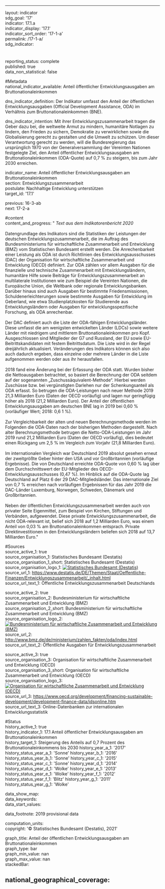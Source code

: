 ---

layout: indicator    
sdg_goal: '17'    
indicator: 17.1.a    
indicator_display: '17.1'    
indicator_sort_order: '17-1-a'    
permalink: /17-1-a/    
sdg_indicator:     

#    
reporting_status: complete    
published: true    
data_non_statistical: false    


#Metadata    
national_indicator_available: Anteil öffentlicher Entwicklungsausgaben am Bruttonationaleinkommen    
    
dns_indicator_definition: Der Indikator umfasst den Anteil der öffentlichen Entwicklungsausgaben (Official Development Assistance, ODA) im Verhältnis zum Bruttonationaleinkommen (BNE).    
    
dns_indicator_intention: Mit ihrer Entwicklungszusammenarbeit tragen die Geber dazu bei, die weltweite Armut zu mindern, humanitäre Notlagen zu lindern, den Frieden zu sichern, Demokratie zu verwirklichen sowie die Globalisierung gerecht zu gestalten und die Umwelt zu schützen. Um dieser Verantwortung gerecht zu werden, will die Bundesregierung das ursprünglich 1970 von der Generalversammlung der Vereinten Nationen festgelegte Ziel, den Anteil öffentlicher Entwicklungsausgaben am Bruttonationaleinkommen (ODA-Quote) auf 0,7 % zu steigern, bis zum Jahr 2030 erreichen.    
    
indicator_name: Anteil öffentlicher Entwicklungsausgaben am Bruttonationaleinkommen    
section: Entwicklungszusammenarbeit    
postulate: Nachhaltige Entwicklung unterstützen    
target_id: '17.1'    
    
previous: 16-3-ab    
next: 17-2-a    
    
#content    
content_and_progress: "<i> Text aus dem Indikatorenbericht 2020</i><br><br>Datengrundlage des Indikators sind die Statistiken der Leistungen der deutschen Entwicklungszusammenarbeit, die im Auftrag des Bundesministeriums für wirtschaftliche Zusammenarbeit und Entwicklung (BMZ) vom Statistischen Bundesamt erstellt werden. Die Anrechenbarkeit einer Leistung als ODA ist durch Richtlinien des Entwicklungsausschusses (DAC) der Organisation für wirtschaftliche Zusammenarbeit und Entwicklung (OECD) definiert. Zur ODA zählen vor allem Ausgaben für die finanzielle und technische Zusammenarbeit mit Entwicklungsländern, humanitäre Hilfe sowie Beiträge für Entwicklungszusammenarbeit an multilaterale Institutionen wie zum Beispiel die Vereinten Nationen, die Europäische Union, die Weltbank oder regionale Entwicklungsbanken. Darüber hinaus sind auch Ausgaben für bestimmte Friedensmissionen, Schuldenerleichterungen sowie bestimmte Ausgaben für Entwicklung im Geberland, wie etwa Studienplatzkosten für Studierende aus Entwicklungsländern oder Ausgaben für entwicklungsspezifische Forschung, als ODA anrechenbar.<br><br>Der DAC definiert auch die Liste der ODA-fähigen Entwicklungsländer. Diese umfasst die am wenigsten entwickelten Länder (LDCs) sowie weitere Länder mit niedrigem und mittlerem Bruttonationaleinkommen pro Kopf. Ausgeschlossen sind Mitglieder der G7 und Russland, der EU sowie EU-Beitrittskandidaten mit festem Beitrittsdatum. Die Liste wird in der Regel dreijährlich aktualisiert. Veränderungen des Indikators können sich also auch dadurch ergeben, dass einzelne oder mehrere Länder in die Liste aufgenommen werden oder aus ihr herausfallen.<br><br>2018 fand eine Änderung bei der Erfassung der ODA statt. Wurden bisher die Nettoausgaben betrachtet, so basiert die Berechnung der ODA seitdem auf der sogenannten „Zuschussäquivalent-Methode“. Hierbei werden Zuschüsse bzw. bei vergünstigten Darlehen nur der Schenkungsanteil als ODA erfasst. So betrugen die ODA-Leistungen nach neuer Methode 2019 21,3 Milliarden Euro (Daten der OECD vorläufig) und lagen nur geringfügig höher als 2018 (21,2 Milliarden Euro). Der Anteil der öffentlichen Entwicklungsausgaben am deutschen BNE lag in 2019 bei 0,60 % (vorläufiger Wert; 2018: 0,6 1 %).<br><br>Zur Vergleichbarkeit der alten und neuen Berechnungsmethode werden im Folgenden die ODA-Daten nach der bisherigen Methoden dargestellt. Nach alter Berechnungsmethode betrugen die Netto-ODA-Leistungen im Jahr 2019 rund 21,2 Milliarden Euro (Daten der OECD vorläufig), dies bedeutet einen Rückgang um 2,5 % im Vergleich zum Vorjahr (21,8 Milliarden Euro). <br><br>Im internationalen Vergleich war Deutschland 2019 absolut gesehen erneut der zweitgrößte Geber hinter den USA und vor Großbritannien (vorläufige Ergebnisse). Die von Deutschland erreichte ODA-Quote von 0,60 % lag über dem Durchschnittswert der EU-Mitglieder des OECD-Entwicklungsausschusses (0,47 %). Im Hinblick auf die ODA-Quote lag Deutschland auf Platz 6 der 29 DAC-Mitgliedsländer. Das internationale Ziel von 0,7 % erreichen nach vorläufigen Ergebnissen für das Jahr 2019 die DAC-Länder Luxemburg, Norwegen, Schweden, Dänemark und Großbritannien. <br><br>Neben der öffentlichen Entwicklungszusammenarbeit werden auch von privater Seite Eigenmittel, zum Beispiel von Kirchen, Stiftungen und Verbänden, aufgewendet. Diese private Entwicklungszusammenarbeit, die nicht ODA-relevant ist, belief sich 2018 auf 1,2 Milliarden Euro, was einem Anteil von 0,03 % am Bruttonationaleinkommen entsprach. Private Direktinvestitionen in den Entwicklungsländern beliefen sich 2018 auf 13,7 Milliarden Euro."    
    
#Sources    
source_active_1: true                    
source_organisation_1: Statistisches Bundesamt (Destatis)                    
source_organisation_1_short: Statistisches Bundesamt (Destatis)                    
source_organisation_logo_1: <a href="https://www.destatis.de/DE/Home/_inhalt.html"><img src="https://g205sdgs.github.io/sdg-indicators/public/logos/destatis.png" alt=" Statistisches Bundesamt (Destatis)" title="Klicken Sie hier um zu der Homepage der Organisation zu gelangen" /></a>                    
source_url_1: https://www.destatis.de/DE/Themen/Staat/Oeffentliche-Finanzen/Entwicklungszusammenarbeit/_inhalt.html                        
source_url_text_1: Öffentliche Entwicklungszusammenarbeit Deutschlands                        

source_active_2: true                    
source_organisation_2: Bundesministerium für wirtschaftliche Zusammenarbeit und Entwicklung (BMZ)                    
source_organisation_2_short: Bundesministerium für wirtschaftliche Zusammenarbeit und Entwicklung (BMZ)                    
source_organisation_logo_2: <a href="https://www.bmz.de/de/index.html"><img src="https://g205sdgs.github.io/sdg-indicators/public/logos/bmz.png" alt=" Bundesministerium für wirtschaftliche Zusammenarbeit und Entwicklung (BMZ)" title="Klicken Sie hier um zu der Homepage der Organisation zu gelangen" /></a>                    
source_url_2: http://www.bmz.de/de/ministerium/zahlen_fakten/oda/index.html                        
source_url_text_2: Öffentliche Ausgaben für Entwicklungszusammenarbeit                        

source_active_3: true                    
source_organisation_3: Organisation für wirtschaftliche Zusammenarbeit und Entwicklung (OECD)                    
source_organisation_3_short: Organisation für wirtschaftliche Zusammenarbeit und Entwicklung (OECD)                    
source_organisation_logo_3: <a href="https://www.oecd.org/"><img src="https://g205sdgs.github.io/sdg-indicators/public/logos/oecd.png" alt=" Organisation für wirtschaftliche Zusammenarbeit und Entwicklung (OECD)" title="Klicken Sie hier um zu der Homepage der Organisation zu gelangen" /></a>                    
source_url_3: https://www.oecd.org/development/financing-sustainable-development/development-finance-data/idsonline.htm                        
source_url_text_3: Online-Datenbanken zur internationalen Entwicklungsstatistik                        
    
#Status    
history_active_1: true                    
history_indicator_1: 17.1 Anteil öffentlicher Entwicklungsausgaben am Bruttonationaleinkommen                    
history_target_1:  Steigerung des Anteils auf 0,7 Prozent des  Bruttonationaleinkommens bis 2030
history_year_a_1: '2017'                            
history_status_year_a_1: 'Sonne'
history_year_b_1: '2016'                            
history_status_year_b_1: 'Sonne'
history_year_c_1: '2015'                            
history_status_year_c_1: 'Sonne'
history_year_d_1: '2014'                            
history_status_year_d_1: 'Wolke'
history_year_e_1: '2013'                            
history_status_year_e_1: 'Wolke'
history_year_f_1: '2012'                            
history_status_year_f_1: 'Blitz'
history_year_g_1: '2011'                            
history_status_year_g_1: 'Wolke'    

data_show_map:     
data_keywords:    
data_start_values:     
    
data_footnote: 2019 provisional data    
    
computation_units:     
copyright: '&copy; Statistisches Bundesamt (Destatis), 2021'
    
graph_title: Anteil der öffentlichen Entwicklungsausgaben am Bruttonationaleinkommen    
graph_type: bar    
graph_min_value: nan    
graph_max_value: nan    
stackedBar:    

national_geographical_coverage:     
---    